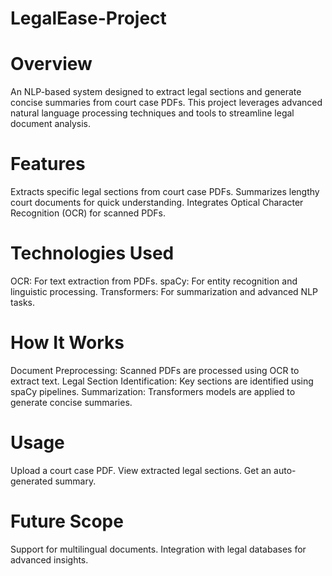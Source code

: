 # LegalEase-Project

# Overview
An NLP-based system designed to extract legal sections and generate concise summaries from court case PDFs. This project leverages advanced natural language processing techniques and tools to streamline legal document analysis.

# Features
Extracts specific legal sections from court case PDFs.
Summarizes lengthy court documents for quick understanding.
Integrates Optical Character Recognition (OCR) for scanned PDFs.
# Technologies Used
OCR: For text extraction from PDFs.
spaCy: For entity recognition and linguistic processing.
Transformers: For summarization and advanced NLP tasks.
# How It Works
Document Preprocessing: Scanned PDFs are processed using OCR to extract text.
Legal Section Identification: Key sections are identified using spaCy pipelines.
Summarization: Transformers models are applied to generate concise summaries.
# Usage
Upload a court case PDF.
View extracted legal sections.
Get an auto-generated summary.
# Future Scope
Support for multilingual documents.
Integration with legal databases for advanced insights.
